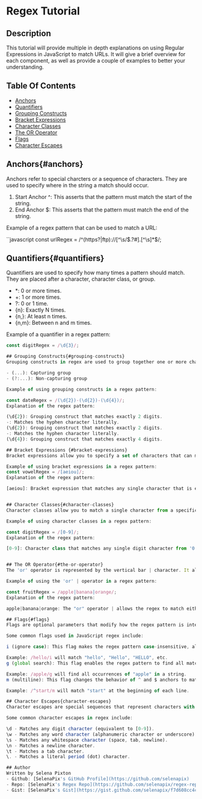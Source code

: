 # Regex Tutorial

## Description
This tutorial will provide multiple in depth explanations on using Regular Expressions in JavaScript to match URLs. It will give a brief overview for each component, as well as provide a couple of examples to better your understanding.


## Table Of Contents

- [Anchors](#anchors)
- [Quantifiers](#quantifiers)
- [Grouping Constructs](#grouping-constructs)
- [Bracket Expressions](#bracker-expressions)
- [Character Classes](#character-classes)
- [The OR Operator](#the-or-operator)
- [Flags](#flags)
- [Character Escapes](#character-escapes)


## Anchors{#anchors}
Anchors refer to special charcters or a sequence of characters. They are used to specify where in the string a match should occur.

1. Start Anchor ^: This asserts that the pattern must match the start of the string.
2. End Anchor $: This asserts that the pattern must match the end of the string.

Example of a regex pattern that can be used to match a URL:

``javascript 
const urlRegex = /^(https?|ftp):\/\/[^\s/$.?#].[^\s]*$/; 

## Quantifiers{#quantifiers}
Quantifiers are used to specify how many times a pattern should match. They are placed after a character, character class, or group.

- *: 0 or more times.
- +: 1 or more times.
- ?: 0 or 1 time.
- {n}: Exactly N times.
- {n,}: At least n times.
- {n,m}: Between n and m times.

Example of a quantifier in a regex pattern:
```javascript
const digitRegex = /\d{3}/;

## Grouping Constructs{#grouping-constructs}
Grouping constructs in regex are used to group together one or more characters and treat them as a single unit within the expression. They are enclosed with parentheses.

- (...): Capturing group
- (?:...): Non-capturing group

Example of using grouping constructs in a regex pattern: 

const dateRegex = /(\d{2})-(\d{2})-(\d{4})/;
Explanation of the regex pattern:

(\d{2}): Grouping construct that matches exactly 2 digits.
-: Matches the hyphen character literally.
(\d{2}): Grouping construct that matches exactly 2 digits.
-: Matches the hyphen character literally.
(\d{4}): Grouping construct that matches exactly 4 digits.

## Bracket Expressions {#bracket-expressions}
Bracket expressions allow you to specify a set of characters that can match a single character at that position in the input string. They are denoted by square brackets, and any character enclosed within these brackets will become a part of the allowed set.

Example of using bracket expressions in a regex pattern:
const vowelRegex = /[aeiou]/;
Explanation of the regex pattern:

[aeiou]: Bracket expression that matches any single character that is either 'a', 'e', 'i', 'o', or 'u'.


## Character Classes{#character-classes}
Character classes allow you to match a single character from a specific set of characters. With the use of character classes, you can simplify and shorten regex patterns, making them easier to understand.

Example of using character classes in a regex pattern:

const digitRegex = /[0-9]/;
Explanation of the regex pattern:

[0-9]: Character class that matches any single digit character from '0' to '9'.


## The OR Operator{#the-or-operator}
The 'or' operator is represented by the vertical bar | character. It allows you to specift multiple alternatives for a pattern to match.

Example of using the 'or' | operator in a regex pattern:

const fruitRegex = /apple|banana|orange/;
Explanation of the regex pattern:

apple|banana|orange: The "or" operator | allows the regex to match either "apple", "banana", or "orange".

## Flags{#flags}
Flags are optional parameters that modify how the regex pattern is interpreted or applied during matching. They are modifiers that affect the behavior of regular expressions by enabling or disabling certain features and are appended to the end of the regex pattern.

Some common flags used in JavaScript regex include: 

i (ignore case): This flag makes the regex pattern case-insensitive, allowing it to match both uppercase and lowercase characters interchangeably.

Example: /hello/i will match "hello", "Hello", "HELLO", etc.
g (global search): This flag enables the regex pattern to find all matches in a string, rather than stopping after the first match.

Example: /apple/g will find all occurrences of "apple" in a string.
m (multiline): This flag changes the behavior of ^ and $ anchors to match the start and end of each line within a multi-line string.

Example: /^start/m will match "start" at the beginning of each line.

## Character Escapes{character-escapes}
Character escapes are special sequences that represent characters with special meanings or characters that are difficult to represent directly. Character escapes are an essential aspect of regex, allowing for accurate pattern matching.

Some common character escapes in regex include:

\d - Matches any digit character (equivalent to [0-9]).
\w - Matches any word character (alphanumeric character or underscore).
\s - Matches any whitespace character (space, tab, newline).
\n - Matches a newline character.
\t - Matches a tab character.
\. - Matches a literal period (dot) character.

## Author
Written by Selena Pixton
- Github: [SelenaPix's GitHub Profile](https://github.com/selenapix)
- Repo: [SelenaPix's Regex Repo](https://github.com/selenapix/regex-repo)
- Gist: [SelenaPix's Gist](https://gist.github.com/selenapix/f7d608cc4c67fe3abc3cb627ac2a9018)
